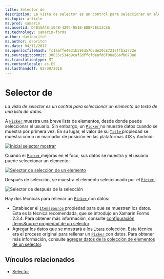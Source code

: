 ```yaml
---
title: Selector de
description: La vista de selector es un control para seleccionar un elemento de texto de una lista de datos.
ms.topic: article
ms.prod: xamarin
ms.assetid: D4815A4B-104B-4294-951B-BD8F2EC33C86
ms.technology: xamarin-forms
author: davidbritch
ms.author: dabritch
ms.date: 04/11/2017
ms.openlocfilehash: fc1aaffe4e31b596d57b5de30c87217ffba3772e
ms.sourcegitcommit: 30055c534d9caf5dffcfdeafd6f08e666fb870a8
ms.translationtype: MT
ms.contentlocale: es-ES
ms.lasthandoff: 03/09/2018
---
```

# <a name="picker"></a>Selector de

_La vista de selector es un control para seleccionar un elemento de texto de una lista de datos._

A [ `Picker` ](https://developer.xamarin.com/api/type/Xamarin.Forms.Picker/) muestra una breve lista de elementos, desde donde puede seleccionar el usuario. Sin embargo, un [ `Picker` ](https://developer.xamarin.com/api/type/Xamarin.Forms.Picker/) no muestre datos cuando se muestra por primera vez. En su lugar, el valor de su [ `Title` ](https://developer.xamarin.com/api/property/Xamarin.Forms.Picker.Title/) propiedad se muestra como un marcador de posición en las plataformas iOS y Android:

[![](images/picker-initial.png "Inicial selector mostrar")](images/picker-initial-large.png#lightbox "inicial de la presentación de selector")

Cuando el [ `Picker` ](https://developer.xamarin.com/api/type/Xamarin.Forms.Picker/) mejoras en el foco, sus datos se muestra y el usuario puede seleccionar un elemento:

[![](images/picker-selection.png "Selector de selección de un elemento")](images/picker-selection-large.png#lightbox "selector de selección de un elemento")

Después de selección, se muestra el elemento seleccionado por el [ `Picker` ](https://developer.xamarin.com/api/type/Xamarin.Forms.Picker/):

![](images/picker-after-selection.png "Selector de después de la selección")

Hay dos técnicas para rellenar un [ `Picker` ](https://developer.xamarin.com/api/type/Xamarin.Forms.Picker/) con datos:

- Establecer el [ `ItemsSource` ](https://developer.xamarin.com/api/property/Xamarin.Forms.Picker.ItemsSource/) propiedad para que se muestren los datos. Esta es la técnica recomendada, que se introdujo en Xamarin.Forms 2.3.4. Para obtener más información, consulte [configuración ItemsSource propiedad de un selector](populating-itemssource.md).
- Agregar los datos que se mostrará a los [ `Items` ](https://developer.xamarin.com/api/property/Xamarin.Forms.Picker.Items/) colección. Esta técnica era el proceso original para rellenar un [ `Picker` ](https://developer.xamarin.com/api/type/Xamarin.Forms.Picker/) con datos. Para obtener más información, consulte [agregar datos de la colección de elementos de un selector](populating-items.md).


## <a name="related-links"></a>Vínculos relacionados

- [Selector](https://developer.xamarin.com/api/type/Xamarin.Forms.Picker/)
